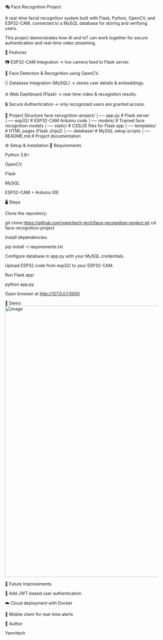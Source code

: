 🎭 Face Recognition Project

A real-time facial recognition system built with Flask, Python, OpenCV, and ESP32-CAM, connected to a MySQL database for storing and verifying users.

This project demonstrates how AI and IoT can work together for secure authentication and real-time video streaming.

🚀 Features

📷 ESP32-CAM Integration → live camera feed to Flask server.

🧠 Face Detection & Recognition using OpenCV.

🗄️ Database Integration (MySQL) → stores user details & embeddings.

🌐 Web Dashboard (Flask) → real-time video & recognition results.

🔒 Secure Authentication → only recognized users are granted access.

📂 Project Structure
face-recognition-project/
│── app.py              # Flask server
│── esp32/              # ESP32-CAM Arduino code
│── models/             # Trained face recognition models
│── static/             # CSS/JS files for Flask app
│── templates/          # HTML pages (Flask Jinja2)
│── database/           # MySQL setup scripts
│── README.md           # Project documentation

⚙️ Setup & Installation
🔧 Requirements

Python 3.8+

OpenCV

Flask

MySQL

ESP32-CAM + Arduino IDE

🖥️ Steps

Clone the repository:

git clone https://github.com/yamritech-tech/face-recognition-project.git
cd face-recognition-project


Install dependencies:

pip install -r requirements.txt


Configure database in app.py with your MySQL credentials.

Upload ESP32 code from esp32/ to your ESP32-CAM.

Run Flask app:

python app.py


Open browser at http://127.0.0.1:5000

🎥 Demo
 <img width="1776" height="895" alt="image" src="https://github.com/user-attachments/assets/f6daebf6-c251-4499-8258-6709ce837323" />

📌 Future Improvements

🔑 Add JWT-based user authentication

☁️ Cloud deployment with Docker

📱 Mobile client for real-time alerts

👤 Author

Yamritech
